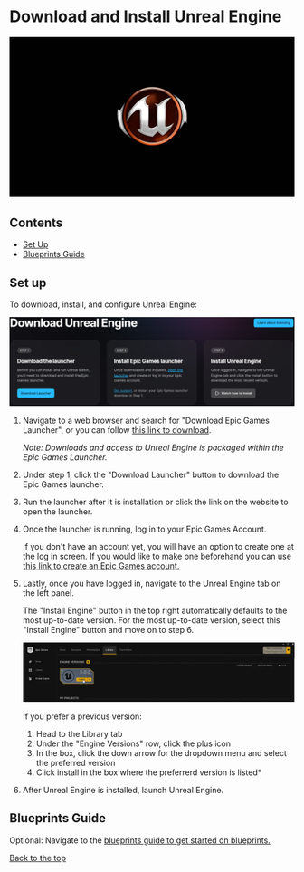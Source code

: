 # Download and Install Unreal Engine

![alt text](unreal-engine-oboi-wallpapers.jpg)

## Contents

- [Set Up](#set-up)
- [Blueprints Guide](#blueprints-guide)

## Set up

To download, install, and configure Unreal Engine:

![alt text](<download unreal engine.png>)

1. Navigate to a web browser and search for "Download Epic Games Launcher", or you can follow [this link to download](https://www.unrealengine.com/en-US/download).

    *Note: Downloads and access to Unreal Engine is packaged within the Epic Games Launcher.*

1. Under step 1, click the "Download Launcher" button to download the Epic Games launcher.

1. Run the launcher after it is installation or click the link on the website to open the launcher.

1. Once the launcher is running, log in to your Epic Games Account.

    If you don't have an account yet, you will have an option to create one at the log in screen. If you would like to make one beforehand you can use [this link to create an Epic Games account.](https://www.epicgames.com/id/register/dhttps://store.epicgames.com/en-US/)

1. Lastly, once you have logged in, navigate to the Unreal Engine tab on the left panel.

    The "Install Engine" button in the top right automatically defaults to the most up-to-date version. For the most up-to-date version, select this "Install Engine" button and move on to step 6.

    ![alt text](<install UE.png>)

    If you prefer a previous version:
    1. Head to the Library tab
    2. Under the "Engine Versions" row, click the plus icon
    3. In the box, click the down arrow for the dropdown menu and select the preferred version
    4. Click install in the box where the preferrerd version is listed*

1. After Unreal Engine is installed, launch Unreal Engine.

## Blueprints Guide

Optional: Navigate to the [blueprints guide to get started on blueprints.](guide_blueprints.md)

[Back to the top](#download-and-install-unreal-engine)

